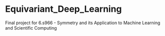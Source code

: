 # Equivariant_Deep_Learning
Final project for 6.s966 - Symmetry and its Application to Machine Learning and Scientific Computing
